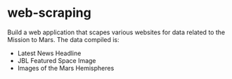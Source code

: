 # web-scraping


Build a web application that scapes various websites for data related to the Mission to Mars.  The data compiled is:

 - Latest News Headline
 - JBL Featured Space Image
 - Images of the Mars Hemispheres 


